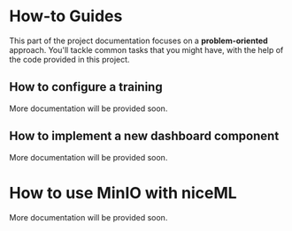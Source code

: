 # How-to Guides

This part of the project documentation focuses on a
**problem-oriented** approach. You'll tackle common
tasks that you might have, with the help of the code
provided in this project.

## How to configure a training

More documentation will be provided soon.

## How to implement a new dashboard component

More documentation will be provided soon.

# How to use MinIO with niceML

More documentation will be provided soon.
